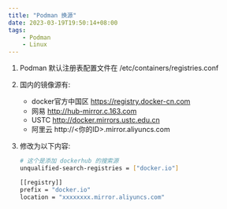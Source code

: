 ```yaml
---
title: "Podman 换源"
date: 2023-03-19T19:50:14+08:00
tags:
    - Podman
    - Linux
---
```


1. Podman 默认注册表配置文件在 /etc/containers/registries.conf

2. 国内的镜像源有:

    - docker官方中国区 https://registry.docker-cn.com
    - 网易 http://hub-mirror.c.163.com
    - USTC http://docker.mirrors.ustc.edu.cn
    - 阿里云 http://<你的ID>.mirror.aliyuncs.com

3. 修改为以下内容:
    ```bash
    # 这个是添加 dockerhub 的搜索源
    unqualified-search-registries = ["docker.io"]
    
    [[registry]]
    prefix = "docker.io"
    location = "xxxxxxxx.mirror.aliyuncs.com"
    ```
